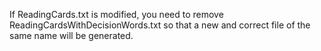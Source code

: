If ReadingCards.txt is modified, you need to remove 
ReadingCardsWithDecisionWords.txt so that a new and correct file of the same name
will be generated.